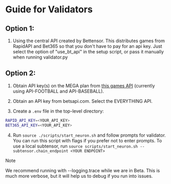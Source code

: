 # Guide for Validators

## Option 1:

1. Using the central API created by Bettensor. This distributes games from RapidAPI and Bet365 so that you don't have to pay for an api key. Just select the option of "use_bt_api" in the setup script, or pass it manually when running validator.py

## Option 2:

1. Obtain API key(s) on the MEGA plan from [this games API](https://rapidapi.com/search/Sports) (currently using API-FOOTBALL and API-BASEBALL). 

2. Obtain an API key from betsapi.com. Select the EVERYTHING API.

3. Create a `.env` file in the top-level directory: 

```bash
RAPID_API_KEY=<YOUR_API_KEY>
BET365_API_KEY=<YOUR_API_KEY>
```

4. Run `source ./scripts/start_neuron.sh` and follow prompts for validator. You can run this script with flags if you prefer not to enter prompts. To use a local subtensor, run `source scripts/start_neuron.sh --subtensor.chain_endpoint <YOUR ENDPOINT>`

>[!NOTE]
> We recommend running with --logging.trace while we are in Beta. This is much more verbose, but it will help us to debug if you run into issues.






